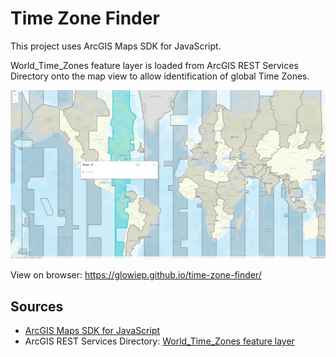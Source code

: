 # Time Zone Finder

This project uses ArcGIS Maps SDK for JavaScript. 

World_Time_Zones feature layer is loaded from ArcGIS REST Services Directory onto the map view to allow identification of global Time Zones.

![Screenshot of Time Zone Finder](docs/time-zone-finder-screenshot.png)

View on browser: https://glowiep.github.io/time-zone-finder/

## Sources
- <a href="https://developers.arcgis.com/javascript/latest/">ArcGIS Maps SDK for JavaScript</a>
- ArcGIS REST Services Directory: <a href="https://services.arcgis.com/P3ePLMYs2RVChkJx/ArcGIS/rest/services/World_Time_Zones/FeatureServer/0">World_Time_Zones feature layer</a>